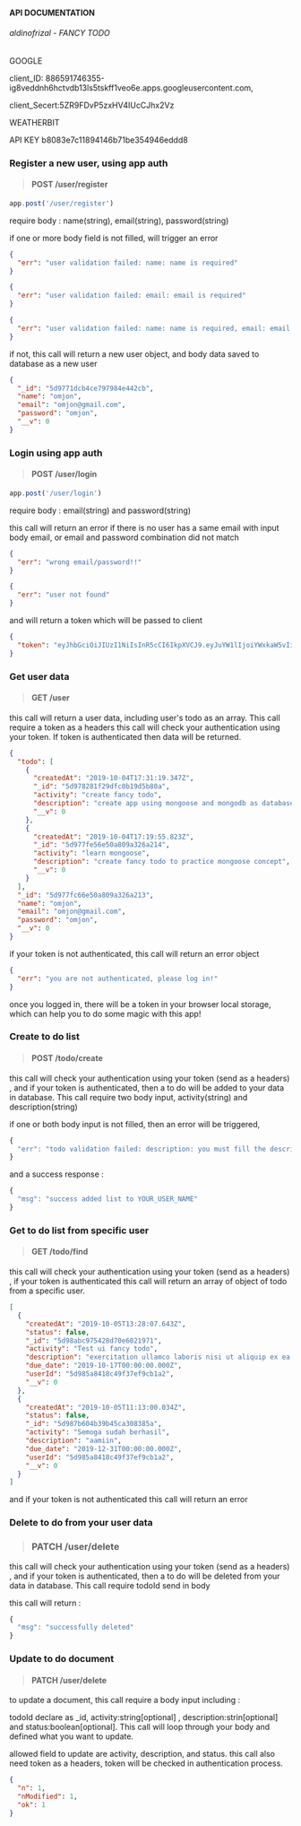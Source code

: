 #### API DOCUMENTATION

###### aldinofrizal - FANCY TODO

GOOGLE

client_ID: 886591746355-ig8veddnh6hctvdb13ls5tskff1veo6e.apps.googleusercontent.com,

client_Secert:5ZR9FDvP5zxHV4IUcCJhx2Vz



WEATHERBIT

API KEY b8083e7c11894146b71be354946eddd8





### Register a new user, using app auth

> #### POST /user/register

```javascript
app.post('/user/register')
```

require body : name(string), email(string), password(string)

if one or more body field is not filled, will trigger an error

```json
{
  "err": "user validation failed: name: name is required"
}

{
  "err": "user validation failed: email: email is required"
}

{
  "err": "user validation failed: name: name is required, email: email is required"
}
```

if not, this call will return a new user object, and body data saved to database as a new user

```json
{
  "_id": "5d9771dcb4ce797984e442cb",
  "name": "omjon",
  "email": "omjon@gmail.com",
  "password": "omjon",
  "__v": 0
}
```



### Login using app auth

> #### POST /user/login

```javascript
app.post('/user/login')
```

require body : email(string) and password(string)

this call will return an error if there is no user has a same email with input body email, or email and password combination did not match

```json
{
  "err": "wrong email/password!!"
}

{
  "err": "user not found"
}
```

and will return a token which will be passed to client

```json
{
  "token": "eyJhbGciOiJIUzI1NiIsInR5cCI6IkpXVCJ9.eyJuYW1lIjoiYWxkaW5vIiwiZW1haWwiOiJhbGRpbm9AZ21haWwuY29tIiwiaWF0IjoxNTcwMjA2NDE1fQ.j6HKbsTNPbj3pTXZzUf1oDy9JyQSvaR94r9hW2Rxs6c"
}
```



### Get user data

> #### GET /user

this call will return a user data, including user's todo as an array. This call require a token as a headers this call will check your authentication using your token. If token is authenticated then data will be returned. 

```json
{
  "todo": [
    {
      "createdAt": "2019-10-04T17:31:19.347Z",
      "_id": "5d978281f29dfc0b19d5b80a",
      "activity": "create fancy todo",
      "description": "create app using mongoose and mongodb as database, express as app framework and jquery as dom",
      "__v": 0
    },
    {
      "createdAt": "2019-10-04T17:19:55.823Z",
      "_id": "5d977fe56e50a809a326a214",
      "activity": "learn mongoose",
      "description": "create fancy todo to practice mongoose concept",
      "__v": 0
    }
  ],
  "_id": "5d977fc66e50a809a326a213",
  "name": "omjon",
  "email": "omjon@gmail.com",
  "password": "omjon",
  "__v": 0
}
```

if your token is not authenticated, this call will return an error object

```json
{
  "err": "you are not authenticated, please log in!"
}
```





once you logged in, there will be a token in your browser local storage, which can help you to do some magic with this app!

### Create to do list

> #### POST /todo/create

this call will check your authentication using your token (send as a headers)  , and if your token is authenticated, then a to do will be added to your data in database. This call require two body input, activity(string) and description(string)

if one or both body input is not filled, then an error will be triggered,

```javascript
{
  "err": "todo validation failed: description: you must fill the description form"
}
```

and a success response :

```javascript
{
  "msg": "success added list to YOUR_USER_NAME"
}
```





### Get to do list from specific user

> #### GET /todo/find

this call will check your authentication using your token (send as a headers) , if your token is authenticated this call will return an array of object of todo from a specific user. 

```json
[
  {
    "createdAt": "2019-10-05T13:28:07.643Z",
    "status": false,
    "_id": "5d98abc975428d70e6021971",
    "activity": "Test ui fancy todo",
    "description": "exercitation ullamco laboris nisi ut aliquip ex ea commodo consequat. Duis aute irure dolor in reprehenderit in voluptate velit esse cillum",
    "due_date": "2019-10-17T00:00:00.000Z",
    "userId": "5d985a8418c49f37ef9cb1a2",
    "__v": 0
  },
  {
    "createdAt": "2019-10-05T11:13:00.034Z",
    "status": false,
    "_id": "5d987b604b39b45ca308385a",
    "activity": "Semoga sudah berhasil",
    "description": "aamiin",
    "due_date": "2019-12-31T00:00:00.000Z",
    "userId": "5d985a8418c49f37ef9cb1a2",
    "__v": 0
  }
]
```

and if your token is not authenticated this call will return an error





### Delete to do from your user data

> ### PATCH /user/delete

this call will check your authentication using your token (send as a headers)  , and if your token is authenticated, then a to do will be deleted from your data in database. This call require todoId send in body

this call will return :

```javascript
{
  "msg": "successfully deleted"
}
```





### Update to do document

> #### PATCH /user/delete

to update a document, this call require a body input including :

todoId declare as _id, activity:string[optional] , description:strin[optional] and status:boolean[optional]. This call will loop through your body and defined what you want to update. 

allowed field to update are activity, description, and status. this call also need token as a headers, token will be checked in authentication process. 

```json
{
  "n": 1,
  "nModified": 1,
  "ok": 1
}
```











